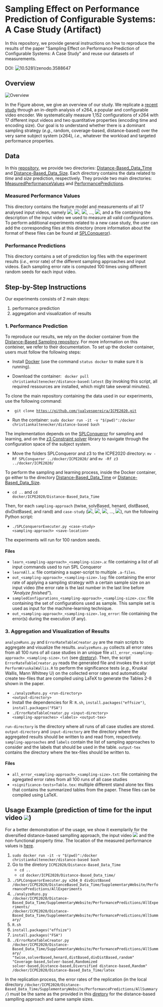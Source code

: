 # Sampling Effect on Performance Prediction of Configurable Systems: A Case Study (Artifact)

In this repository, we provide general instructions on how to reproduce the results of the paper "Sampling Effect on Performance Prediction of Configurable Systems: A Case Study" and reuse our datasets of measurements.

DOI: ![10.5281/zenodo.3588647](https://doi.org/10.5281/zenodo.3588647)

## Overview

![Overview](https://github.com/jualvespereira/ICPE2020/blob/master/overview.png)

In the Figure above, we give an overview of our study.
We replicate a [recent study](https://github.com/se-passau/Distance-Based_Data) through an in-depth analysis of x264, a popular and configurable video encoder.
We systematically measure 1,152 configurations of x264 with 17 different input videos and two quantitative properties (encoding time and encoding size).
Our goal is to understand whether there is a dominant sampling strategy (*e.g.*, random, coverage-based, distance-based) over the very same subject system (x264), *i.e.*, whatever the workload and targeted performance properties. 

## Data

In this [repository](https://github.com/jualvespereira/ICPE2020), we provide two directories: [Distance-Based_Data_Time](Distance-Based_Data_Time/) and [Distance-Based_Data_Size](Distance-Based_Data_Size/).
Each directory contains the data related to *time* and *size* prediction, respectively.
They provide two main directories: [MeasuredPerformanceValues](Distance-Based_Data_Time/SupplementaryWebsite/MeasuredPerformanceValues/) and [PerformancePredictions](Distance-Based_Data_Time/SupplementaryWebsite/PerformancePredictions/).

### Measured Performance Values

This directory contains the feature model and measurements of all 17 analysed input videos, namely <img src="http://latex.codecogs.com/gif.latex?x264_0" border="0"/>, <img src="http://latex.codecogs.com/gif.latex?x264_1" border="0"/>, <img src="http://latex.codecogs.com/gif.latex?x264_2" border="0"/>, ..., <img src="http://latex.codecogs.com/gif.latex?x264_{16}" border="0"/>, and a file containing the description of the input video we used to measure all valid configurations. To perform additional experiments related to a new case study, the user can add the corresponding files at this directory (more information about the format of these files can be found at [SPLConqueror](github.com/se-passau/SPLConqueror)).

### Performance Predictions

This directory contains a set of prediction log files with the experiment results (*i.e.*, error rate) of the different sampling approaches and input videos. Each sampling error rate is computed 100 times using different random seeds for each input video.

## Step-by-Step Instructions

Our experiments consists of 2 main steps:
1. performance prediction
2. aggregation and visualization of results

### 1. Performance Prediction

To reproduce our results, we rely on the docker container from the [Distance-Based Sampling repository](https://github.com/se-passau/Distance-Based_Data).
For more information on this conteiner, we refer to their documentation.
To set up the docker container, users must follow the following steps:

- Install [Docker](https://docs.docker.com/install/) (use the command <code>status docker</code> to make sure it is running).

- Download the container: 
<code> docker pull christiankaltenecker/distance-based:latest</code> (by invoking this script, all required ressources are installed, which might take several minutes).

To clone the main repository containing the data used in our experiments, use the following command:
- <code> git clone https://github.com/jualvespereira/ICPE2020.git</code>

- Run the container:
<code>sudo docker run -it -v "$(pwd)":/docker christiankaltenecker/distance-based bash</code>

The implementation depends on the [SPLConqueror](github.com/se-passau/SPLConqueror) for sampling and learning, and on the [z3 Constraint solver](https://github.com/Z3Prover/z3.git) library to navigate through the configuration space of the subject system. 
- Move the folders SPLConqueror and z3 to the ICPE2020 directory: <code>mv -Rf SPLConqueror ../docker/ICPE2020/</code> and <code>mv -Rf z3 ../docker/ICPE2020/</code>

To perform the sampling and learning process, inside the Docker container, go either to the directory [Distance-Based_Data_Time](Distance-Based_Data_Time/) or [Distance-Based_Data_Size](Distance-Based_Data_Size/).
- <code>cd ..</code> and <code>cd docker/ICPE2020/Distance-Based_Data_Time</code>

Then, for each <code>sampling-approach</code> (twise, solvBased, henard, distBased, divDistBased, and rand) and <code>case-study</code> (<img src="http://latex.codecogs.com/gif.latex?x264_0" border="0"/>, <img src="http://latex.codecogs.com/gif.latex?x264_1" border="0"/>, <img src="http://latex.codecogs.com/gif.latex?x264_2" border="0"/>, ..., <img src="http://latex.codecogs.com/gif.latex?x264_{16}" border="0"/>), run the following Python script:
- <code>./SPLConquerorExecuter.py \<case-study\> \<sampling-approach\> \<save-location\></code>

The experiments will run for 100 random seeds.
  
#### Files

- <code>learn_\<sampling-approach\>_\<sampling-size\>.a</code>: file containing a list of all input commands used to run SPL Conqueror
- <code>learnAll.a</code>: file containing a super-script to multiple <code>.a-files</code>.
- <code>out_\<sampling-approach\>_\<sampling-size\>.log</code>: file containing the error rate of applying a sampling strategy with a certain sample size on an input video (the error rate is the last number in the last line before *"Analyze finished"*).
- <code>sampledConfigurations_\<sampling-approach\>_\<sampling-size\>.csv</code>: file containing the set of configurations used as sample. This sample set is used as input for the machine-learning technique.
- <code>out_\<sampling-approach\>_\<sampling-size\>.log_error</code>: file containing the error(s) during the execution (if any).


### 3. Aggregation and Visualization of Results

<code>analyzeRuns.py</code> and <code>ErrorRateTableCreator.py</code> are the main scripts to aggregate and visualize the results.
<code>analyzeRuns.py</code> collects all error rates from all 100 runs of all case studies in an unique file <code>all_error_\<sampling-approach\>_\<sampling-size\>.txt</code> (see [diretory](Distance-Based_Data_Time/SupplementaryWebsite/PerformancePredictions/AllSummary/)).
Then, the script <code>ErrorRateTableCreator.py</code> reads the generated file and invokes the <code>R</code> script <code>PerformKruskalWallis.R</code> to perform the significance tests (*e.g.*, Kruskal Wallis, Mann Whitney U) on the collected error rates and automatically create tex-files that are compiled using LaTeX to generate the Tables 2-8 shown in the paper.

- <code>./analyzeRuns.py \<run-directory\> \<output-directory\></code>
- Install the dependencies for R: <code>R.sh</code>, <code>install.packages("effsize")</code>, <code>install.packages("FSA")</code>
- <code>./ErrorRateTableCreator.py \<input-directory\> \<sampling-approaches\> \<labels\> \<output-tex\> </code>
  
<code>run-directory</code> is the directory where all runs of all case studies are stored.
<code>output-directory</code> and <code>input-directory</code> are the directory where the aggregated results should be written to and read from, respectively.
<code>sampling-approaches</code> and <code>labels</code> contain the list of sampling approaches to consider and the labels that should be used in the table.
<code>output-tex</code> contains the directory where the tex-files should be written to.

#### Files

- <code>all_error_\<sampling-approach\>_\<sampling-size\>.txt</code>: file containing the agregated error rates from all 100 runs of all case studies
- <code>\<significance-tests\>Table.tex</code>: multiple different stand alone tex files that contains the summarized tables from the paper. These files can be compiled using LaTeX.

## Usage Example (prediction of time for the input video <img src="http://latex.codecogs.com/gif.latex?x264_0" border="0"/>)

For a better demonstration of the usage, we show it exemplarily for the diversified distance-based samplling approach, the input video <img src="http://latex.codecogs.com/gif.latex?x264_0" border="0"/> and the non-functional property *time*.
The location of the measured performance values is [here](Distance-Based_Data_Time/SupplementaryWebsite/MeasuredPerformanceValues/).

1. <code>sudo docker run -it -v "$(pwd)":/docker christiankaltenecker/distance-based bash</code>
2. Go to the diretory <code>ICPE2020/Distance-Based_Data_Time</code>
    - <code>cd ..</code>
    - <code>cd docker/ICPE2020/Distance-Based_Data_time/</code>
3. <code>./SPLConquerorExecuter.py x264_0 divDistBased /docker/ICPE2020/DistanceBased\_Data\_Time/SupplementaryWebsite/PerformancePredictions/AllExperiments</code>
4. <code>./analyzeRuns.py /docker/ICPE2020/Distance-Based_Data_Time/SupplementaryWebsite/PerformancePredictions/AllExperiments/ /docker/ICPE2020/Distance-Based_Data_Time/SupplementaryWebsite/PerformancePredictions/AllSummary/</code>
5. <code>R.sh</code> 
6. <code>install.packages("effsize")</code>
7. <code>install.packages("FSA")</code>
8. <code>./ErrorRateTableCreator.py /docker/ICPE2020/Distance-Based_Data_Time/SupplementaryWebsite/PerformancePredictions/AllSummary/ "twise,solverBased,henard,distBased,divDistBased,random" "Coverage-based,Solver-based,Randomized solver-based,Distance-based,Diversified distance-based,Random" /docker/ICPE2020/Distance-Based_Data_Time/latex</code>

In the replication process, the error rates of the replication (in the local directory <code>/docker/ICPE2020/Distance-Based_Data_Time/SupplementaryWebsite/PerformancePredictions/AllSummary/</code>) must be the same as the provided in this [diretory](Distance-Based_Data_Time/SupplementaryWebsite/PerformancePredictions/AllSummary/x264_0/) for the distance-based samplling approach and same sample sizes. 
